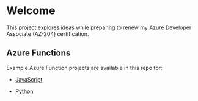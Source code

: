 # Welcome

This project explores ideas while preparing to renew my Azure Developer Associate (AZ-204) certification.

## Azure Functions

Example Azure Function projects are available in this repo for:

- [JavaScript](./azure-functions/javascript/README.md)

- [Python](./azure-functions/python/README.md)
